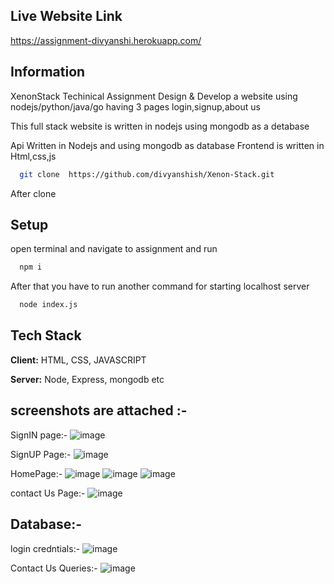 ## Live Website Link

https://assignment-divyanshi.herokuapp.com/

## Information

XenonStack Techinical Assignment
Design & Develop a website using nodejs/python/java/go having 3 pages login,signup,about us

This full stack website is written in nodejs using mongodb as a detabase 

Api Written in Nodejs and using mongodb as database
Frontend is written in Html,css,js


```bash
  git clone  https://github.com/divyanshish/Xenon-Stack.git
```
After clone

## Setup

open terminal and navigate to assignment and run

```bash
  npm i 
```

After that you have to run another command for starting localhost server

```bash
  node index.js
```



## Tech Stack

**Client:** HTML, CSS, JAVASCRIPT

**Server:** Node, Express, mongodb etc


## screenshots are attached :- 

SignIN page:- 
![image](https://user-images.githubusercontent.com/108422113/196794287-99c1803a-4271-43a5-9c94-fc097bde611d.png)


SignUP Page:-
![image](https://user-images.githubusercontent.com/108422113/196794668-1df6890d-51c1-4a26-8cba-ca443e32ca77.png)


HomePage:-
![image](https://user-images.githubusercontent.com/108422113/196795232-aa3729f4-9084-4b6a-94e1-53ba897a9467.png)
![image](https://user-images.githubusercontent.com/108422113/196795044-9f5883b4-c658-4abc-a372-2f28c575b292.png)
![image](https://user-images.githubusercontent.com/108422113/196795368-02ee5907-d8d4-41ec-a6b5-0dc5c8b245d2.png)


contact Us Page:-
![image](https://user-images.githubusercontent.com/108422113/196795481-01fe7197-df60-4865-b841-ed05a7031a0f.png)


## Database:-

login credntials:-
![image](https://user-images.githubusercontent.com/108422113/196795725-8e1c4392-5ed8-4550-9c48-4fd87af7aa66.png)

Contact Us Queries:-
![image](https://user-images.githubusercontent.com/108422113/196795628-b826d241-df73-4012-9d35-8ebf1b681729.png)
